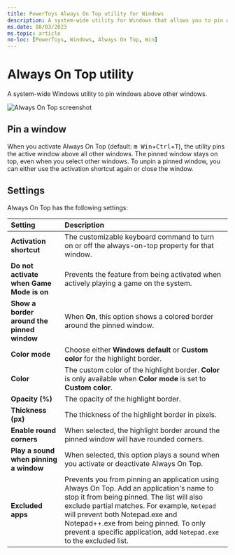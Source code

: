 ```yaml
---
title: PowerToys Always On Top utility for Windows
description: A system-wide utility for Windows that allows you to pin windows to the top of your screen.
ms.date: 08/03/2023
ms.topic: article
no-loc: [PowerToys, Windows, Always On Top, Win]
---
```


# Always On Top utility

A system-wide Windows utility to pin windows above other windows.

![Always On Top screenshot](../images/pt-always-on-top.png)

## Pin a window

When you activate Always On Top (default: <kbd>⊞ Win</kbd>+<kbd>Ctrl</kbd>+<kbd>T</kbd>), the utility pins the active window above all other windows. The pinned window stays on top, even when you select other windows. To unpin a pinned window, you can either use the activation shortcut again or close the window.

## Settings

Always On Top has the following settings:

| Setting | Description |
| :--- | :--- |
| **Activation shortcut** | The customizable keyboard command to turn on or off the always-on-top property for that window. |
| **Do not activate when Game Mode is on** | Prevents the feature from being activated when actively playing a game on the system. |
| **Show a border around the pinned window** | When **On**, this option shows a colored border around the pinned window.  |
| **Color mode** | Choose either **Windows default** or **Custom color** for the highlight border. |
| **Color** | The custom color of the highlight border. **Color** is only available when **Color mode** is set to **Custom color**. |
| **Opacity (%)** | The opacity of the highlight border. |
| **Thickness (px)** | The thickness of the highlight border in pixels. |
| **Enable round corners** | When selected, the highlight border around the pinned window will have rounded corners.  |
| **Play a sound when pinning a window** | When selected, this option plays a sound when you activate or deactivate Always On Top. |
| **Excluded apps** | Prevents you from pinning an application using Always On Top. Add an application's name to stop it from being pinned. The list will also exclude partial matches. For example, `Notepad` will prevent both Notepad.exe and Notepad++.exe from being pinned. To only prevent a specific application, add `Notepad.exe` to the excluded list. |
